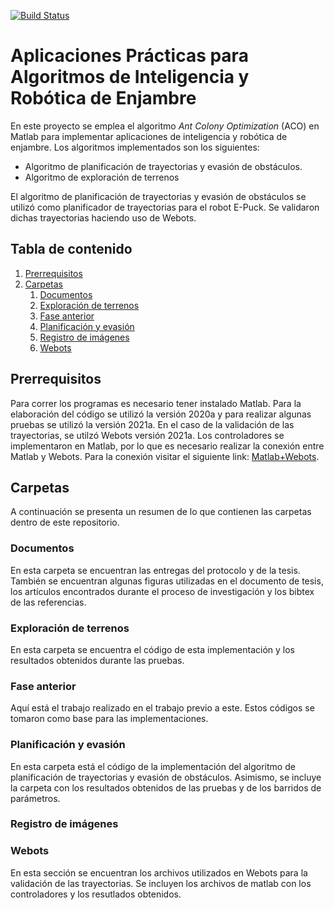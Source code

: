 [![Build Status](https://travis-ci.org/joemccann/dillinger.svg?branch=master)](https://travis-ci.org/joemccann/dillinger)

# Aplicaciones Prácticas para Algoritmos de Inteligencia y Robótica de Enjambre
En este proyecto se emplea el algoritmo _Ant Colony Optimization_ (ACO) en Matlab para implementar aplicaciones de inteligencia y robótica de enjambre. Los algoritmos implementados son los siguientes:

- Algoritmo de planificación de trayectorias y evasión de obstáculos. 
- Algoritmo de exploración de terrenos

El algoritmo de planificación de trayectorias y evasión de obstáculos se utilizó como planificador de trayectorias para el robot E-Puck. Se validaron dichas trayectorias haciendo uso de Webots.

## Tabla de contenido

1. [Prerrequisitos](#desc)
2. [ Carpetas ](#usage)
   1. [ Documentos ](#docs)
   2. [Exploración de terrenos](#exp)
   3. [Fase anterior](#fant)
   4. [Planificación y evasión](#pye)
   5. [Registro de imágenes](#regis)
   6. [Webots](#webots)

<a name="desc"></a>
## Prerrequisitos
Para correr los programas es necesario tener instalado Matlab. Para la elaboración del código se utilizó la versión 2020a y para realizar algunas pruebas se utilizó la versión 2021a. En el caso de la validación de las trayectorias, se utilzó Webots versión 2021a. Los controladores se implementaron en Matlab, por lo que es necesario realizar la conexión entre Matlab y Webots. Para la conexión visitar el siguiente link: [Matlab+Webots].

<a name="usage"></a>
## Carpetas
A continuación se presenta un resumen de lo que contienen las carpetas dentro de este repositorio. 

<a name="docs"></a>
### Documentos
En esta carpeta se encuentran las entregas del protocolo y de la tesis. También se encuentran algunas figuras utilizadas en el documento de tesis, los artículos encontrados durante el proceso de investigación y los bibtex de las referencias. 

<a name="exp"></a>
### Exploración de terrenos
En esta carpeta se encuentra el código de esta implementación y los resultados obtenidos durante las pruebas.

<a name="fant"></a>
### Fase anterior
Aquí está el trabajo realizado en el trabajo previo a este. Estos códigos se tomaron como base para las implementaciones.

<a name="pye"></a>
### Planificación y evasión
En esta carpeta está el código de la implementación del algoritmo de planificación de trayectorias y evasión de obstáculos. Asimismo, se incluye la carpeta con los resultados obtenidos de las pruebas y de los barridos de parámetros. 

<a name="regis"></a>
### Registro de imágenes

<a name="webots"></a>
### Webots
En esta sección se encuentran los archivos utilizados en Webots para la validación de las trayectorias. Se incluyen los archivos de matlab con los controladores y los resutlados obtenidos. 

[Matlab+Webots]: <https://cyberbotics.com/doc/guide/using-matlab>
